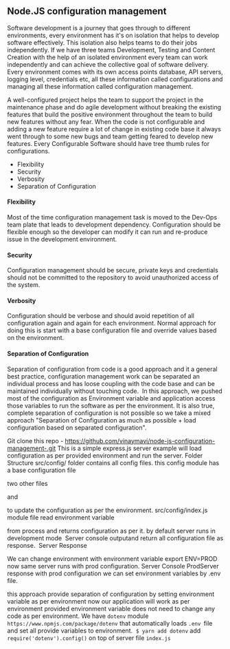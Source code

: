 ## Node.JS configuration management


Software development is a journey that goes through to different environments, every environment has it's on isolation that helps to develop software effectively. This isolation also helps teams to do their jobs independently. If we have three teams Development, Testing and Content Creation with the help of an isolated environment every team can work independently and can achieve the collective goal of software delivery.
Every environment comes with its own access points database, API servers, logging level, credentials etc, all these information called configurations and managing all these information called configuration management.

A well-configured project helps the team to support the project in the maintenance phase and do agile development without breaking the existing features that build the positive environment throughout the team to build new features without any fear. When the code is not configurable and adding a new feature require a lot of change in existing code base it always went through to some new bugs and team getting feared to develop new features.
Every Configurable Software should have tree thumb rules for configurations.

* Flexibility
* Security 
* Verbosity
* Separation of Configuration

#### Flexibility
Most of the time configuration management task is moved to the Dev-Ops team plate that leads to development dependency. Configuration should be flexible enough so the developer can modify it can run and re-produce issue in the development environment.

#### Security
Configuration management should be secure, private keys and credentials should not be committed to the repository to avoid unauthorized access of the system.

#### Verbosity
Configuration should be verbose and should avoid repetition of all configuration again and again for each environment. Normal approach for doing this is start with a base configuration file and override values based on the environment.

#### Separation of Configuration
Separation of configuration from code is a good approach and it a general best practice, configuration management work can be separated an individual process and has loose coupling with the code base and can be maintained individually without touching code. 
In this approach, we pushed most of the configuration as Environment variable and application access those variables to run the software as per the environment.
It is also true, complete separation of configuration is not possible so we take a mixed approach "Separation of Configuration as much as possible + load configuration based on separated configuration".



Git clone this repo - https://github.com/vinaymavi/node-js-configuration-management-.git
This is a simple express.js server example will load configuration as per provided environment and run the server.
Folder Structure src/config/ folder contains all config files. this config module has a base configuration file 



two other files 




and 




to update the configuration as per the environment.
src/config/index.js module file read environment variable 



from process and returns configuration as per it. by default server runs in development mode 
Server console outputand return all configuration file as response. 
Server Response 

We can change environment with environment variable export ENV=PROD now same server runs with prod configuration.
Server Console ProdServer response with prod configuration we can set environment variables by .env file. 



this approach provide separation of configuration by setting environment variable as per environment now our application will work as per environment provided environment variable does not need to change any code as per environment.
We have `dotenv` module `https://www.npmjs.com/package/dotenv` that automatically loads `.env `file and set all provide variables to environment. 
`$ yarn add dotenv`
add `require('dotenv').config()` on top of server file `index.js`